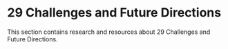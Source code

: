 # 29 Challenges and Future Directions

This section contains research and resources about 29 Challenges and Future Directions.